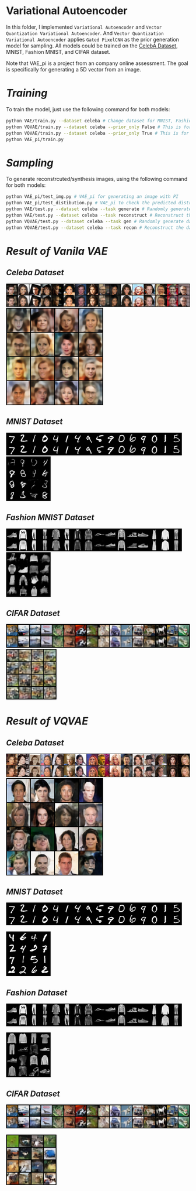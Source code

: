 # Variational Autoencoder

In this folder, I implemented `Variational Autoencoder` and `Vector Quantization Variational Autoencoder`. And `Vector Quantization Variational Autoencoder` applies `Gated PixelCNN` as the prior generation model for sampling. All models could be trained on the [CelebA Dataset](https://mmlab.ie.cuhk.edu.hk/projects/CelebA.html), MNIST, Fashion MNIST, and CIFAR dataset.

Note that VAE_pi is a project from an company online assessment. The goal is specifically for generating a 5D vector from an image.


# _Training_ #
To train the model, just use the following command for both models:

```bash
python VAE/train.py --dataset celeba # Change dataset for MNIST, FashionMNIST, and CIFAR
python VQVAE/train.py --dataset celeba --prior_only False # This is for training VQVAE model without prior
python VQVAE/train.py --dataset celeba --prior_only True # This is for training GatexPixel CNN model with frozen weight of VQVAE
python VAE_pi/train.py
```

# _Sampling_ #
To generate reconstrcuted/synthesis images, using the following command for both models:
```bash
python VAE_pi/test_img.py # VAE_pi for generating an image with PI
python VAE_pi/test_distibution.py # VAE_pi to check the predicted distribution compared to the dataset
python VAE/test.py --dataset celeba --task generate # Randomly generate dataset from the latent space
python VAE/test.py --dataset celeba --task reconstruct # Reconstruct the dataset
python VQVAE/test.py --dataset celeba --task gen # Randomly generate dataset from the latent space
python VQVAE/test.py --dataset celeba --task recon # Reconstruct the dataset
```


# _Result of Vanila VAE_ #
## _Celeba Dataset_ ##
![image](https://github.com/tungyen/Deep_learning_CV/blob/master/GenAI/Autoencoder/VAE/img/VAE_celeba_recon.png)
![image](https://github.com/tungyen/Deep_learning_CV/blob/master/GenAI/Autoencoder/VAE/img/VAE_celeba_gen.png)

## _MNIST Dataset_ ##
![image](https://github.com/tungyen/Deep_learning_CV/blob/master/GenAI/Autoencoder/VAE/img/VAE_MNIST_recon.png)
![image](https://github.com/tungyen/Deep_learning_CV/blob/master/GenAI/Autoencoder/VAE/img/VAE_MNIST_gen.png)

## _Fashion MNIST Dataset_ ##
![image](https://github.com/tungyen/Deep_learning_CV/blob/master/GenAI/Autoencoder/VAE/img/VAE_fashion_recon.png)
![image](https://github.com/tungyen/Deep_learning_CV/blob/master/GenAI/Autoencoder/VAE/img/VAE_fashion_gen.png)

## _CIFAR Dataset_ ##
![image](https://github.com/tungyen/Deep_learning_CV/blob/master/GenAI/Autoencoder/VAE/img/VAE_cifar_recon.png)
![image](https://github.com/tungyen/Deep_learning_CV/blob/master/GenAI/Autoencoder/VAE/img/VAE_cifar_gen.png)


# _Result of VQVAE_ #
## _Celeba Dataset_ ##
![image](https://github.com/tungyen/Deep_learning_CV/blob/master/GenAI/Autoencoder/VQVAE/img/VQVAE_celeba_recon.png)
![image](https://github.com/tungyen/Deep_learning_CV/blob/master/GenAI/Autoencoder/VQVAE/img/VQVAE_celeba_gen.png)

## _MNIST Dataset_ ##
![image](https://github.com/tungyen/Deep_learning_CV/blob/master/GenAI/Autoencoder/VQVAE/img/VQVAE_MNIST_recon.png)


![image](https://github.com/tungyen/Deep_learning_CV/blob/master/GenAI/Autoencoder/VQVAE/img/VQVAE_MNIST_gen.png)


## _Fashion Dataset_ ##
![image](https://github.com/tungyen/Deep_learning_CV/blob/master/GenAI/Autoencoder/VQVAE/img/VQVAE_fashion_recon.png)


![image](https://github.com/tungyen/Deep_learning_CV/blob/master/GenAI/Autoencoder/VQVAE/img/VQVAE_fashion_gen.png)


## _CIFAR Dataset_ ##
![image](https://github.com/tungyen/Deep_learning_CV/blob/master/GenAI/Autoencoder/VQVAE/img/VQVAE_cifar_recon.png)


![image](https://github.com/tungyen/Deep_learning_CV/blob/master/GenAI/Autoencoder/VQVAE/img/VQVAE_cifar_gen.png)